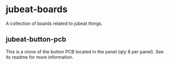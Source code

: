 # jubeat-boards
A collection of boards related to jubeat things.

## jubeat-button-pcb

This is a clone of the button PCB located in the panel (qty 8 per panel). See its readme for more information.